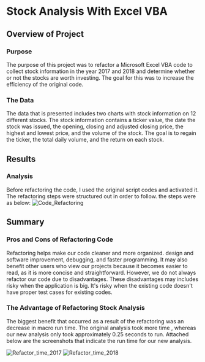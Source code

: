 # Stock Analysis With Excel VBA

## Overview of Project

### Purpose
The purpose of this project was to refactor a Microsoft Excel VBA code to collect stock information in the year 2017 and 2018 and determine whether or not the stocks are worth investing. The goal for this was to increase the efficiency of the original code.
### The Data
The data that is presented includes two charts with stock information on 12 different stocks. The stock information contains a ticker value, the date the stock was issued, the opening, closing and adjusted closing price, the highest and lowest price, and the volume of the stock. The goal is to regain the ticker, the total daily volume, and the return on each stock.
## Results


### Analysis
Before refactoring the code, I used the original script codes and activated it. The refactoring steps were structured out in order to follow. the steps were as below:
![Code_Refactoring](https://user-images.githubusercontent.com/111541268/187753852-638c0034-1150-44fd-90fc-d98d88637afa.png)


## Summary

### Pros and Cons of Refactoring Code
Refactoring helps make our code cleaner and more organized.  design and software improvement, debugging, and faster programming. It may also benefit other users who view our projects because it becomes easier to read, as it is more concise and straightforward. 
However, we do not always refactor our code due to disadvantages. These disadvantages may includes risky when the application is big. It's risky when the existing code doesn't have proper test cases for existing codes. 
### The Advantage of Refactoring Stock Analysis
The biggest benefit that occurred as a result of the refactoring was an decrease in macro run time. The original analysis took more time , whereas our new analysis only took approximately 0.25 seconds to run. Attached below are the screenshots that indicate the run time for our new analysis.

![Refactor_time_2017](https://user-images.githubusercontent.com/111541268/187753919-3a2c6c81-2af3-407e-8e5e-7d825888153d.png)
![Refactor_time_2018](https://user-images.githubusercontent.com/111541268/187754037-ecfd7693-23d8-4796-8080-85c2fcaa8155.png)
